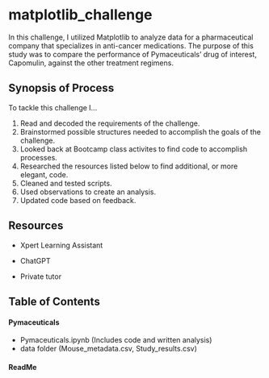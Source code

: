 # matplotlib_challenge


In this challenge, I utilized Matplotlib to analyze data for a pharmaceutical company that specializes in anti-cancer medications. The purpose of this study was to compare the performance of Pymaceuticals’ drug of interest, Capomulin, against the other treatment regimens.


## Synopsis of Process

To tackle this challenge I...

1. Read and decoded the requirements of the challenge.
2. Brainstormed possible structures needed to accomplish the goals of the challenge.
3. Looked back at Bootcamp class activites to find code to accomplish processes.
4. Researched the resources listed below to find additional, or more elegant, code.
5. Cleaned and tested scripts.
6. Used observations to create an analysis.
7. Updated code based on feedback.
   


## Resources

   
+ Xpert Learning Assistant

+ ChatGPT

+ Private tutor



## Table of Contents

#### Pymaceuticals                    
+ Pymaceuticals.ipynb (Includes code and written analysis)
+ data folder (Mouse_metadata.csv, Study_results.csv)

#### ReadMe
